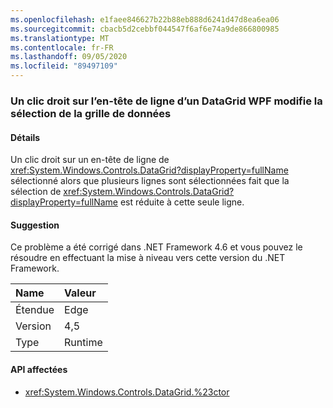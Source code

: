```yaml
---
ms.openlocfilehash: e1faee846627b22b88eb888d6241d47d8ea6ea06
ms.sourcegitcommit: cbacb5d2cebbf044547f6af6e74a9de866800985
ms.translationtype: MT
ms.contentlocale: fr-FR
ms.lasthandoff: 09/05/2020
ms.locfileid: "89497109"
---
```

### <a name="right-clicking-on-a-wpf-datagrid-row-header-changes-the-datagrid-selection"></a>Un clic droit sur l’en-tête de ligne d’un DataGrid WPF modifie la sélection de la grille de données

#### <a name="details"></a>Détails

Un clic droit sur un en-tête de ligne de <xref:System.Windows.Controls.DataGrid?displayProperty=fullName> sélectionné alors que plusieurs lignes sont sélectionnées fait que la sélection de <xref:System.Windows.Controls.DataGrid?displayProperty=fullName> est réduite à cette seule ligne.

#### <a name="suggestion"></a>Suggestion

Ce problème a été corrigé dans .NET Framework 4.6 et vous pouvez le résoudre en effectuant la mise à niveau vers cette version du .NET Framework.

| Name    | Valeur       |
|:--------|:------------|
| Étendue   |Edge|
|Version|4,5|
|Type|Runtime|

#### <a name="affected-apis"></a>API affectées

- <xref:System.Windows.Controls.DataGrid.%23ctor>

<!--

#### Affected APIs

- `M:System.Windows.Controls.DataGrid.#ctor`

-->
